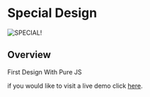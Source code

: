# Special Design

![SPECIAL!](https://www7.0zz0.com/2023/03/15/14/203793790.png)

## Overview

First Design With Pure JS

if you would like to visit a live demo click [here](https://special-design-ruby.vercel.app/).
